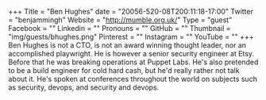 +++
Title = "Ben Hughes"
date = "20056-520-08T200:11:18-17:00"
Twitter = "benjammingh"
Website = "http://mumble.org.uk/"
Type = "guest"
Facebook = ""
Linkedin = ""
Pronouns = ""
GitHub = ""
Thumbnail = "img/guests/bhughes.png"
Pinterest = ""
Instagram = ""
YouTube = ""
+++
Ben Hughes is not a CTO, is not an award winning thought leader, nor an accomplished playwright. He is however a senior security engineer at Etsy. Before that he was breaking operations at Puppet Labs. He&#39;s also pretended to be a build engineer for cold hard cash, but he&#39;d really rather not talk about it. He&#39;s spoken at conferences throughout the world on subjects such as security, devops, and security and devops.
